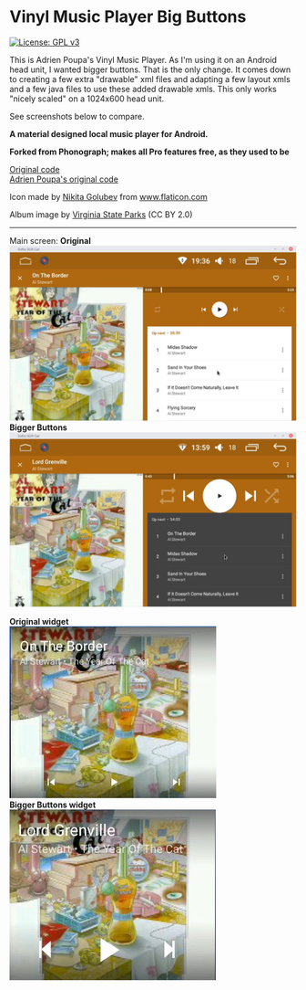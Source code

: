 # Vinyl Music Player Big Buttons
[![License: GPL v3](https://img.shields.io/badge/License-GPL%20v3-blue.svg)](https://github.com/AdrienPoupa/VinylMusicPlayer/blob/master/LICENSE.txt)

This is Adrien Poupa's Vinyl Music Player. As I'm using it on an Android head unit, I wanted bigger buttons.
That is the only change. It comes down to creating a few extra "drawable" xml files and adapting a few layout xmls and a few java files to use these added drawable xmls.
This only works "nicely scaled" on a 1024x600 head unit.

See screenshots below to compare.

**A material designed local music player for Android.**

**Forked from Phonograph; makes all Pro features free, as they used to be**

[Original code](https://github.com/kabouzeid/Phonograph)<br>
[Adrien Poupa's original code](https://github.com/AdrienPoupa/VinylMusicPlayer)

Icon made by [Nikita Golubev](https://www.flaticon.com/authors/nikita-golubev) from www.flaticon.com

Album image by [Virginia State Parks](https://www.flickr.com/photos/vastateparksstaff/38645226714/) (CC BY 2.0)

*******
Main screen:
**Original**
![Original main screen](./images/org_main_screen.jpg)
**Bigger Buttons**
![Bigger Buttons main screen](./images/new_main_screen.jpg)


**Original widget**<br>
![original widget](./images/org_widget.jpg)<br>
**Bigger Buttons widget**<br>
![original widget](./images/new_widget.jpg)

